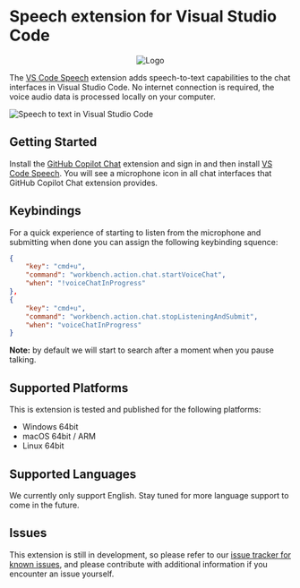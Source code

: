 # Speech extension for Visual Studio Code

<p align="center">
    <img src="https://github.com/microsoft/vscode/assets/900690/38106cff-2a99-4715-934c-cb1711bbf72c" alt="Logo">
</p>

The [VS Code Speech](https://marketplace.visualstudio.com/items?itemName=ms-vscode.vscode-speech) extension adds speech-to-text capabilities to the chat interfaces in Visual Studio Code. No internet connection is required, the voice audio data is processed locally on your computer.

![Speech to text in Visual Studio Code](https://github.com/microsoft/vscode/assets/900690/63279c01-3941-46c5-bf51-284fbc31fbfe)

## Getting Started

Install the [GitHub Copilot Chat](https://marketplace.visualstudio.com/items?itemName=GitHub.copilot-chat) extension and sign in and then install [VS Code Speech](https://marketplace.visualstudio.com/items?itemName=ms-vscode.vscode-speech). You will see a microphone icon in all chat interfaces that GitHub Copilot Chat extension provides.

## Keybindings

For a quick experience of starting to listen from the microphone and submitting when done you can assign the following keybinding squence:

```json
{
    "key": "cmd+u",
    "command": "workbench.action.chat.startVoiceChat",
    "when": "!voiceChatInProgress"
},
{
    "key": "cmd+u",
    "command": "workbench.action.chat.stopListeningAndSubmit",
    "when": "voiceChatInProgress"
}
```

**Note:** by default we will start to search after a moment when you pause talking.

## Supported Platforms

This is extension is tested and published for the following platforms:

- Windows 64bit
- macOS 64bit / ARM
- Linux 64bit

## Supported Languages

We currently only support English. Stay tuned for more language support to come in the future.

## Issues

This extension is still in development, so please refer to our [issue tracker for known issues](https://github.com/Microsoft/vscode/issues), and please contribute with additional information if you encounter an issue yourself.
